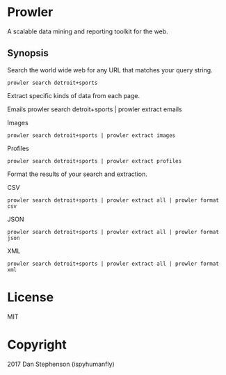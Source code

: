 # Prowler
A scalable data mining and reporting toolkit for the web.

## Synopsis
Search the world wide web for any URL that matches your query string.

    prowler search detroit+sports
    
Extract specific kinds of data from each page.

Emails
    prowler search detroit+sports | prowler extract emails

Images

    prowler search detroit+sports | prowler extract images

Profiles

    prowler search detroit+sports | prowler extract profiles

Format the results of your search and extraction.

CSV

    prowler search detroit+sports | prowler extract all | prowler format csv

JSON
    
    prowler search detroit+sports | prowler extract all | prowler format json

XML

    prowler search detroit+sports | prowler extract all | prowler format xml

# License
MIT
# Copyright
2017 Dan Stephenson (ispyhumanfly)


